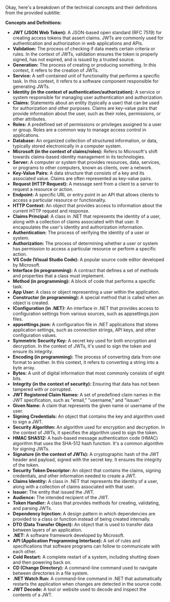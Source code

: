 Okay, here's a breakdown of the technical concepts and their definitions from the provided subtitle:

**Concepts and Definitions:**

*   **JWT (JSON Web Token):** A JSON-based open standard (RFC 7519) for creating access tokens that assert claims. JWTs are commonly used for authentication and authorization in web applications and APIs.
*   **Validation:** The process of checking if data meets certain criteria or rules. In the context of JWTs, validation ensures the token is properly signed, has not expired, and is issued by a trusted source.
*   **Generation:** The process of creating or producing something. In this context, it refers to the creation of JWTs.
*   **Service:** A self-contained unit of functionality that performs a specific task. In this context, it refers to a software component responsible for generating JWTs.
*   **Identity (in the context of authentication/authorization):** A service or system responsible for managing user authentication and authorization.
*   **Claims:** Statements about an entity (typically a user) that can be used for authorization and other purposes. Claims are key-value pairs that provide information about the user, such as their roles, permissions, or other attributes.
*   **Roles:** A predefined set of permissions or privileges assigned to a user or group. Roles are a common way to manage access control in applications.
*   **Database:** An organized collection of structured information, or data, typically stored electronically in a computer system.
*   **Microsoft (in the context of claims/roles):** Refers to Microsoft's shift towards claims-based identity management in its technologies.
*   **Server:** A computer or system that provides resources, data, services, or programs to other computers, known as clients, over a network.
*   **Key-Value Pairs:** A data structure that consists of a key and its associated value. Claims are often represented as key-value pairs.
*   **Request (HTTP Request):** A message sent from a client to a server to request a resource or action.
*   **Endpoint:** A specific URL or entry point in an API that allows clients to access a particular resource or functionality.
*   **HTTP Context:** An object that provides access to information about the current HTTP request and response.
*   **Claims Principal:** A class in .NET that represents the identity of a user, along with a collection of claims associated with that user. It encapsulates the user's identity and authorization information.
*   **Authentication:** The process of verifying the identity of a user or system.
*   **Authorization:** The process of determining whether a user or system has permission to access a particular resource or perform a specific action.
*   **VS Code (Visual Studio Code):** A popular source code editor developed by Microsoft.
*   **Interface (in programming):** A contract that defines a set of methods and properties that a class must implement.
*   **Method (in programming):** A block of code that performs a specific task.
*   **App User:** A class or object representing a user within the application.
*   **Constructor (in programming):** A special method that is called when an object is created.
*   **IConfiguration (in .NET):** An interface in .NET that provides access to configuration settings from various sources, such as appsettings.json files.
*   **appsettings.json:** A configuration file in .NET applications that stores application settings, such as connection strings, API keys, and other configuration values.
*   **Symmetric Security Key:** A secret key used for both encryption and decryption. In the context of JWTs, it's used to sign the token and ensure its integrity.
*   **Encoding (in programming):** The process of converting data from one format to another. In this context, it refers to converting a string into a byte array.
*   **Bytes:** A unit of digital information that most commonly consists of eight bits.
*   **Integrity (in the context of security):** Ensuring that data has not been tampered with or corrupted.
*   **JWT Registered Claim Names:** A set of predefined claim names in the JWT specification, such as "email," "username," and "issuer."
*   **Given Name:** A claim that represents the given name or username of the user.
*   **Signing Credentials:** An object that contains the key and algorithm used to sign a JWT.
*   **Security Algorithm:** An algorithm used for encryption and decryption. In the context of JWTs, it specifies the algorithm used to sign the token.
*   **HMAC SHA512:** A hash-based message authentication code (HMAC) algorithm that uses the SHA-512 hash function. It's a common algorithm for signing JWTs.
*   **Signature (in the context of JWTs):** A cryptographic hash of the JWT header and payload, signed with the secret key. It ensures the integrity of the token.
*   **Security Token Descriptor:** An object that contains the claims, signing credentials, and other information needed to create a JWT.
*   **Claims Identity:** A class in .NET that represents the identity of a user, along with a collection of claims associated with that user.
*   **Issuer:** The entity that issued the JWT.
*   **Audience:** The intended recipient of the JWT.
*   **Token Handler:** A class that provides methods for creating, validating, and parsing JWTs.
*   **Dependency Injection:** A design pattern in which dependencies are provided to a class or function instead of being created internally.
*   **DTO (Data Transfer Object):** An object that is used to transfer data between layers of an application.
*   **.NET:** A software framework developed by Microsoft.
*   **API (Application Programming Interface):** A set of rules and specifications that software programs can follow to communicate with each other.
*   **Cold Restart:** A complete restart of a system, including shutting down and then powering back on.
*   **CD (Change Directory):** A command-line command used to navigate between directories in a file system.
*   **.NET Watch Run:** A command-line command in .NET that automatically restarts the application when changes are detected in the source code.
*   **JWT Decode:** A tool or website used to decode and inspect the contents of a JWT.
